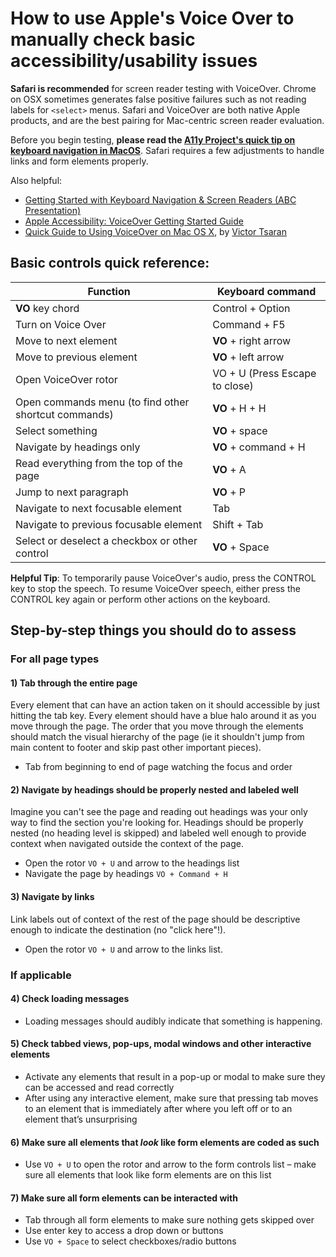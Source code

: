# How to use Apple's Voice Over to manually check basic accessibility/usability issues

**Safari is recommended** for screen reader testing with VoiceOver. Chrome on OSX sometimes generates false positive failures such as not reading labels for `<select>` menus. Safari and VoiceOver are both native Apple products, and are the best pairing for Mac-centric screen reader evaluation.

Before you begin testing, **please read the [A11y Project's quick tip on keyboard navigation in MacOS](https://a11yproject.com/posts/macos-browser-keyboard-navigation/)**. Safari requires a few adjustments to handle links and form elements properly.

Also helpful:
  - [Getting Started with Keyboard Navigation & Screen Readers (ABC Presentation)](https://github.com/department-of-veterans-affairs/va.gov-team/blob/master/teams/vsa/accessibility/learning-sessions/abc02-getting-started-with-keyboard-navigation-and-screen-readers/abc02-getting-started-with-keyboard-navigation-and-screen-readers.pdf)
  - [Apple Accessibility: VoiceOver Getting Started Guide](https://help.apple.com/voiceover/info/guide/10.12)
  - [Quick Guide to Using VoiceOver on Mac OS X](http://www.victortsaran.net/quick-guide-to-using-voiceover-on-mac-os-x/), by [Victor Tsaran](https://www.linkedin.com/in/victortsaran)

## Basic controls quick reference:

Function | Keyboard command 
--- | --- 
**VO** key chord | Control + Option
Turn on Voice Over | Command + F5 
Move to next element | **VO** + right arrow
Move to previous element | **VO** + left arrow
Open VoiceOver rotor | VO + U (Press Escape to close) 
Open commands menu (to find other shortcut commands) | **VO** + H + H 
Select something | **VO** + space 
Navigate by headings only | **VO** + command + H 
Read everything from the top of the page | **VO** + A 
Jump to next paragraph | **VO** + P 
Navigate to next focusable element | Tab
Navigate to previous focusable element | Shift + Tab
Select or deselect a checkbox or other control | **VO** + Space

**Helpful Tip**: To temporarily pause VoiceOver's audio, press the CONTROL key to stop the speech. To resume VoiceOver speech, either press the CONTROL key again or perform other actions on the keyboard.


## Step-by-step things you should do to assess

### For all page types

#### 1) Tab through the entire page

Every element that can have an action taken on it should accessible by just hitting the tab key. Every element should have a blue halo around it as you move through the page. The order that you move through the elements should match the visual hierarchy of the page (ie it shouldn't jump from main content to footer and skip past other important pieces).
    
- Tab from beginning to end of page watching the focus and order

#### 2) Navigate by headings should be properly nested and labeled well 

Imagine you can't see the page and reading out headings was your only way to find the section you're looking for. Headings should be properly nested (no heading level is skipped) and labeled well enough to provide context when navigated outside the context of the page.
- Open the rotor `VO + U` and arrow to the headings list
- Navigate the page by headings `VO + Command + H`

#### 3) Navigate by links

Link labels out of context of the rest of the page should be descriptive enough to indicate the destination (no "click here"!).
- Open the rotor `VO + U` and arrow to the links list. 


### If applicable
#### 4) Check loading messages 

- Loading messages should audibly indicate that something is happening.

#### 5) Check tabbed views, pop-ups, modal windows and other interactive elements
- Activate any elements that result in a pop-up or modal to make sure they can be accessed and read correctly
- After using any interactive element, make sure that pressing tab moves to an element that is immediately after where you left off or to an element that’s unsurprising

#### 6) Make sure all elements that _look_ like form elements are coded as such
- Use `VO + U` to open the rotor and arrow to the form controls list – make sure all elements that look like form elements are on this list

#### 7) Make sure all form elements can be interacted with
- Tab through all form elements to make sure nothing gets skipped over
- Use enter key to access a drop down or buttons
- Use `VO + Space` to select checkboxes/radio buttons
 
